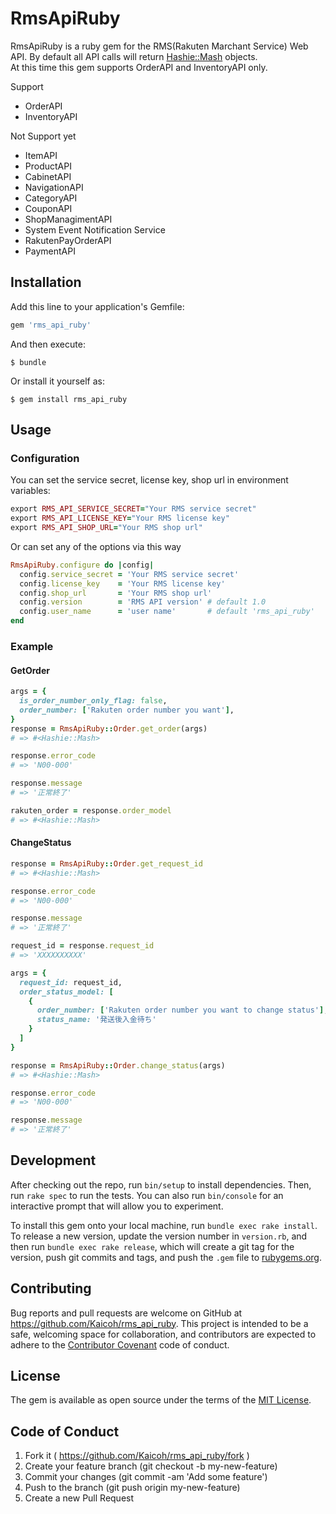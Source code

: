 # RmsApiRuby

RmsApiRuby is a ruby gem for the RMS(Rakuten Marchant Service) Web API. By default all API calls will return [Hashie::Mash](https://github.com/intridea/hashie/tree/v1.2.0) objects.  
At this time this gem supports OrderAPI and InventoryAPI only.

Support
- OrderAPI
- InventoryAPI

Not Support yet
- ItemAPI
- ProductAPI
- CabinetAPI
- NavigationAPI
- CategoryAPI
- CouponAPI
- ShopManagimentAPI
- System Event Notification Service
- RakutenPayOrderAPI
- PaymentAPI

## Installation

Add this line to your application's Gemfile:

```ruby
gem 'rms_api_ruby'
```

And then execute:

    $ bundle

Or install it yourself as:

    $ gem install rms_api_ruby

## Usage

### Configuration

You can set the service secret, license key, shop url in environment variables:

```ruby
export RMS_API_SERVICE_SECRET="Your RMS service secret"
export RMS_API_LICENSE_KEY="Your RMS license key"
export RMS_API_SHOP_URL="Your RMS shop url"
```

Or can set any of the options via this way

```ruby
RmsApiRuby.configure do |config|
  config.service_secret = 'Your RMS service secret'
  config.license_key    = 'Your RMS license key'
  config.shop_url       = 'Your RMS shop url'
  config.version        = 'RMS API version' # default 1.0
  config.user_name      = 'user name'       # default 'rms_api_ruby'
end
```

### Example

#### GetOrder

```ruby
args = {
  is_order_number_only_flag: false,
  order_number: ['Rakuten order number you want'],
}
response = RmsApiRuby::Order.get_order(args)
# => #<Hashie::Mash>

response.error_code
# => 'N00-000'

response.message
# => '正常終了'

rakuten_order = response.order_model
# => #<Hashie::Mash>
```

#### ChangeStatus

```ruby
response = RmsApiRuby::Order.get_request_id
# => #<Hashie::Mash>

response.error_code
# => 'N00-000'

response.message
# => '正常終了'

request_id = response.request_id
# => 'XXXXXXXXXX'

args = {
  request_id: request_id,
  order_status_model: [
    {
      order_number: ['Rakuten order number you want to change status'],
      status_name: '発送後入金待ち'
    }
  ]
}

response = RmsApiRuby::Order.change_status(args)
# => #<Hashie::Mash>

response.error_code
# => 'N00-000'

response.message
# => '正常終了'

```

## Development

After checking out the repo, run `bin/setup` to install dependencies. Then, run `rake spec` to run the tests. You can also run `bin/console` for an interactive prompt that will allow you to experiment.

To install this gem onto your local machine, run `bundle exec rake install`. To release a new version, update the version number in `version.rb`, and then run `bundle exec rake release`, which will create a git tag for the version, push git commits and tags, and push the `.gem` file to [rubygems.org](https://rubygems.org).

## Contributing

Bug reports and pull requests are welcome on GitHub at https://github.com/Kaicoh/rms_api_ruby. This project is intended to be a safe, welcoming space for collaboration, and contributors are expected to adhere to the [Contributor Covenant](http://contributor-covenant.org) code of conduct.

## License

The gem is available as open source under the terms of the [MIT License](https://opensource.org/licenses/MIT).

## Code of Conduct

1. Fork it ( https://github.com/Kaicoh/rms_api_ruby/fork )
2. Create your feature branch (git checkout -b my-new-feature)
3. Commit your changes (git commit -am 'Add some feature')
4. Push to the branch (git push origin my-new-feature)
5. Create a new Pull Request
